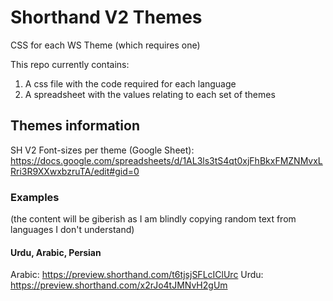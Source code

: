 # Shorthand V2 Themes

CSS for each WS Theme (which requires one)

This repo currently contains:
1. A css file with the code required for each language
2. A spreadsheet with the values relating to each set of themes


## Themes information

SH V2 Font-sizes per theme (Google Sheet): 
https://docs.google.com/spreadsheets/d/1AL3ls3tS4qt0xjFhBkxFMZNMvxLRri3R9XXwxbzruTA/edit#gid=0

### Examples
(the content will be giberish as I am blindly copying random text from languages I don't understand)

#### Urdu, Arabic, Persian
Arabic: https://preview.shorthand.com/t6tjsjSFLcIClUrc
Urdu: https://preview.shorthand.com/x2rJo4tJMNvH2gUm

